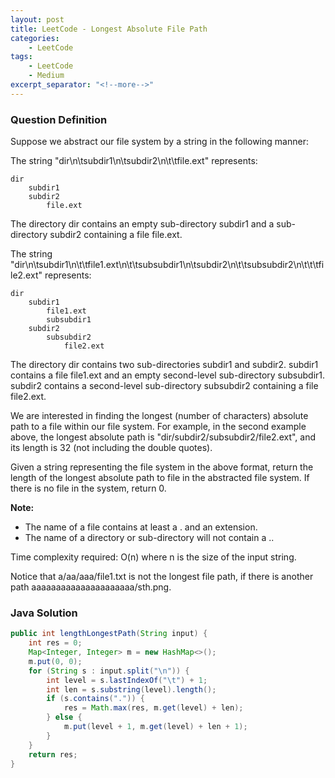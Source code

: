 ```yaml
---
layout: post
title: LeetCode - Longest Absolute File Path
categories:
    - LeetCode
tags:
    - LeetCode
    - Medium
excerpt_separator: "<!--more-->"
---
```


### Question Definition
Suppose we abstract our file system by a string in the following manner:

The string "dir\n\tsubdir1\n\tsubdir2\n\t\tfile.ext" represents:
```
dir
    subdir1
    subdir2
        file.ext
```
The directory dir contains an empty sub-directory subdir1 and a sub-directory subdir2 containing a file file.ext.

The string "dir\n\tsubdir1\n\t\tfile1.ext\n\t\tsubsubdir1\n\tsubdir2\n\t\tsubsubdir2\n\t\t\tfile2.ext" represents:
```
dir
    subdir1
        file1.ext
        subsubdir1
    subdir2
        subsubdir2
            file2.ext
```
The directory dir contains two sub-directories subdir1 and subdir2. subdir1 contains a file file1.ext and an empty second-level sub-directory subsubdir1. subdir2 contains a second-level sub-directory subsubdir2 containing a file file2.ext.

We are interested in finding the longest (number of characters) absolute path to a file within our file system. For example, in the second example above, the longest absolute path is "dir/subdir2/subsubdir2/file2.ext", and its length is 32 (not including the double quotes).

Given a string representing the file system in the above format, return the length of the longest absolute path to file in the abstracted file system. If there is no file in the system, return 0.
<!--more-->

**Note:**
* The name of a file contains at least a . and an extension.
* The name of a directory or sub-directory will not contain a ..

Time complexity required: O(n) where n is the size of the input string.

Notice that a/aa/aaa/file1.txt is not the longest file path, if there is another path aaaaaaaaaaaaaaaaaaaaa/sth.png.
### Java Solution
```java
public int lengthLongestPath(String input) {
    int res = 0;
    Map<Integer, Integer> m = new HashMap<>();
    m.put(0, 0);
    for (String s : input.split("\n")) {
        int level = s.lastIndexOf("\t") + 1;
        int len = s.substring(level).length();
        if (s.contains(".")) {
            res = Math.max(res, m.get(level) + len);
        } else {
            m.put(level + 1, m.get(level) + len + 1);
        }
    }
    return res;
}
```